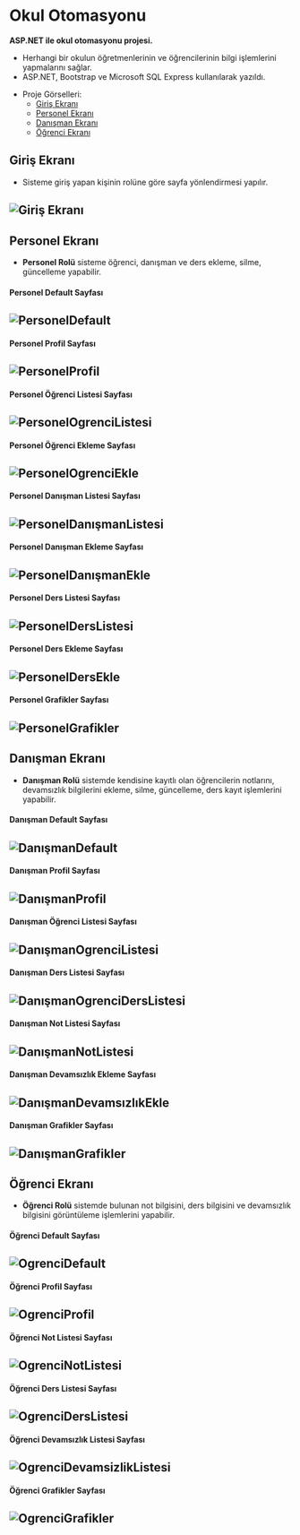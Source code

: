# Okul Otomasyonu
**ASP.NET ile okul otomasyonu projesi.**
+ Herhangi bir okulun öğretmenlerinin ve öğrencilerinin bilgi işlemlerini yapmalarını sağlar.<br>
+ ASP.NET, Bootstrap ve Microsoft SQL Express kullanılarak yazıldı.

* Proje Görselleri:
  * [Giriş Ekranı](#Giriş-Ekranı)
  * [Personel Ekranı](#Personel-Ekranı)
  * [Danışman Ekranı](#Danışman-Ekranı)
  * [Öğrenci Ekranı](#Öğrenci-Ekranı)

<a name="Giriş-Ekranı"></a>
## Giriş Ekranı
* Sisteme giriş yapan kişinin rolüne göre sayfa yönlendirmesi yapılır.

![Giriş Ekranı](https://user-images.githubusercontent.com/102834897/188285816-da21d1fc-4a62-4554-a541-896dee08720d.png)
---

<a name="Personel-Ekranı"></a>
## Personel Ekranı
* **Personel Rolü** sisteme öğrenci, danışman ve ders ekleme, silme, güncelleme yapabilir.
#### Personel Default Sayfası
![PersonelDefault](https://user-images.githubusercontent.com/102834897/189881844-e71008ac-9a1e-43cc-a52e-54a55a49b90e.png)
---
#### Personel Profil Sayfası
![PersonelProfil](https://user-images.githubusercontent.com/102834897/189881883-aabe3109-5393-45d0-a508-277690164937.png)
---
#### Personel Öğrenci Listesi Sayfası
![PersonelOgrenciListesi](https://user-images.githubusercontent.com/102834897/189881900-eab2281f-74fc-4875-b640-3f745291eac7.png)
---
#### Personel Öğrenci Ekleme Sayfası
![PersonelOgrenciEkle](https://user-images.githubusercontent.com/102834897/189881941-6d6b03fa-8baf-445d-8e8a-3f04afc4fe3f.png)
---
#### Personel Danışman Listesi Sayfası
![PersonelDanışmanListesi](https://user-images.githubusercontent.com/102834897/189881949-61b8ef7f-2922-4695-a503-5d3b1db87a32.png)
---
#### Personel Danışman Ekleme Sayfası
![PersonelDanışmanEkle](https://user-images.githubusercontent.com/102834897/189881963-da4bc227-1581-4e3f-866f-4bc98976012f.png)
---
#### Personel Ders Listesi Sayfası
![PersonelDersListesi](https://user-images.githubusercontent.com/102834897/189881987-fe16cc10-cc8d-496e-a9f4-8e83193d8af3.png)
---
#### Personel Ders Ekleme Sayfası
![PersonelDersEkle](https://user-images.githubusercontent.com/102834897/189881996-f7a0369e-8ce8-47ec-9989-658939cb5360.png)
---
#### Personel Grafikler Sayfası
![PersonelGrafikler](https://user-images.githubusercontent.com/102834897/189882033-c598040f-78aa-45a0-bbb9-2cbc77068cfc.png)
---

<a name="Danışman-Ekranı"></a>
## Danışman Ekranı
* **Danışman Rolü** sistemde kendisine kayıtlı olan öğrencilerin notlarını, devamsızlık bilgilerini ekleme, silme, güncelleme, ders kayıt işlemlerini yapabilir.
#### Danışman Default Sayfası
![DanışmanDefault](https://user-images.githubusercontent.com/102834897/189882067-f5c4580b-90a4-4219-83fd-b06bf57433a0.png)
---
#### Danışman Profil Sayfası
![DanışmanProfil](https://user-images.githubusercontent.com/102834897/189882077-f407450b-faee-40ba-8805-d9f3750fdd7a.png)
---
#### Danışman Öğrenci Listesi Sayfası
![DanışmanOgrenciListesi](https://user-images.githubusercontent.com/102834897/189882250-a66bf2e8-59d5-4ac4-bbec-841a906dfcfe.png)
---
#### Danışman Ders Listesi Sayfası
![DanışmanOgrenciDersListesi](https://user-images.githubusercontent.com/102834897/189882367-2335c4db-b7b9-45ca-8acf-2a0a29ea5e6d.png)
---
#### Danışman Not Listesi Sayfası
![DanışmanNotListesi](https://user-images.githubusercontent.com/102834897/189882747-19682b7c-927e-4dfc-a358-cd2790bf07b3.png)
---
#### Danışman Devamsızlık Ekleme Sayfası
![DanışmanDevamsızlıkEkle](https://user-images.githubusercontent.com/102834897/189882778-eeebea07-ea4c-4d96-bc38-aeea11d8d016.png)
---
#### Danışman Grafikler Sayfası
![DanışmanGrafikler](https://user-images.githubusercontent.com/102834897/189882837-b39b6701-b7d6-44bb-a89e-a107789727be.png)
---

<a name="Öğrenci-Ekranı"></a>
## Öğrenci Ekranı
* **Öğrenci Rolü** sistemde bulunan not bilgisini, ders bilgisini ve devamsızlık bilgisini görüntüleme işlemlerini yapabilir.

#### Öğrenci Default Sayfası
![OgrenciDefault](https://user-images.githubusercontent.com/102834897/189882866-f762cb92-694b-46ac-a5bd-27c1135aa846.png)
---
#### Öğrenci Profil Sayfası
![OgrenciProfil](https://user-images.githubusercontent.com/102834897/189882881-2c0334e8-3fbf-4601-93f3-a6c0157c3b5c.png)
---
#### Öğrenci Not Listesi Sayfası
![OgrenciNotListesi](https://user-images.githubusercontent.com/102834897/189882892-2ac61a3c-263f-4c9b-95a5-10eb7a3a0553.png)
---
#### Öğrenci Ders Listesi Sayfası
![OgrenciDersListesi](https://user-images.githubusercontent.com/102834897/189882924-1b8c150a-d6bc-45ab-baa1-8890cd5da351.png)
---
#### Öğrenci Devamsızlık Listesi Sayfası
![OgrenciDevamsizlikListesi](https://user-images.githubusercontent.com/102834897/189882932-1930e23f-9e25-4d70-90f3-3db53f05b760.png)
---
#### Öğrenci Grafikler Sayfası
![OgrenciGrafikler](https://user-images.githubusercontent.com/102834897/189882941-631d06e3-9ab0-4a66-8140-5fb6bf119804.png)
---
